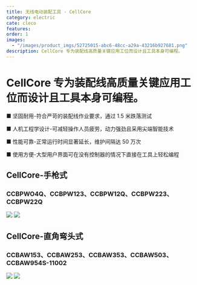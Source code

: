 ```yaml
---
title: 无线电动装配工具 - CellCore
category: electric
cate: cleco
features:
order: 1
images:
  - "/images/product_imgs/52725015-abc6-48cc-a29a-43216b927681.png"
description: CellCore 专为装配线高质量关键应用工位而设计且工具本身可编程。
---
```


# CellCore 专为装配线高质量关键应用工位而设计且工具本身可编程。

■ 坚固耐用-符合严苛的装配线作业要求，通过 1.5 米跌落测试

■ 人机工程学设计-可减轻操作人员疲劳，动力强劲且采用尖端智能技术

■ 性能可靠-正常运行时间显著延长，维护间隔达 50 万次

■ 使用方便-大型用户界面可在没有控制器的情况下直接在工具上轻松编程

## CellCore-手枪式

### CCBPWO4Q、CCBPW123、CCBPW12Q、CCBPW223、CCBPW22Q

![](/images/product_imgs/10b0a3bd-98f8-4e63-9a2a-2bbf1c7bf928.png)
![](/images/product_imgs/1996ce76-971b-4fca-a46e-4549d74f5f8e.png)

## CellCore-直角弯头式

### CCBAW153、CCBAW253、CCBAW353、CCBAW503、CCBAW954S-11002

![](/images/product_imgs/d00973f0-0aa9-4d9e-89c8-b2272f80a273.png)
![](/images/product_imgs/1addfd69-b6da-44de-a306-8b01783ef9b4.png)
